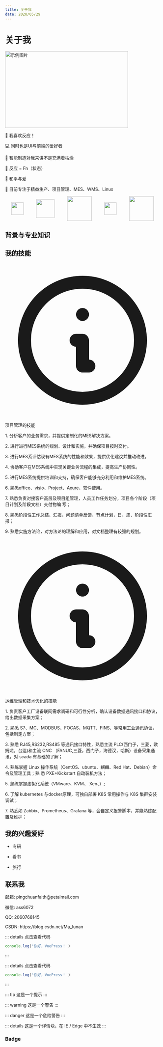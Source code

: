 ```yaml
---
title: 关于我
date: 2020/05/29
---
```


# 关于我

<img src="http://www.hirresume.top/i/photo/06.png" width="400" height="250" alt="示例图片">

<ClientOnly>
<p  style="font-size: 14px; "><tip-com type='tip' content='哈喽✍！我是一名MES（制造执行系统）<code>高级咨询顾问</code>，专注于制造业，展望工业4.0，我希望拥有丰富的经验和专业知识，在MES领域具备深入的理解和技能。'/></p>
</ClientOnly>


<p  style="font-size: 14px; ">👏 我喜欢反应！</p>

<p  style="font-size: 14px; ">💻 同时也是UI与前端的爱好者</p>

<p  style="font-size: 14px; ">🙌 智能制造对我来讲不是充满着枯燥</p>

<p  style="font-size: 14px; ">🌟 反应 = Fn（状态）</p>

<p  style="font-size: 14px; ">🙏 和平与爱</p>

<p  style="font-size: 14px; ">📣 目前专注于精益生产、项目管理、MES、WMS、Linux</p>
<div style="display:flex;justify-content:space-around;align-items:center;"><img src="http://www.hirresume.top/i/photo/03.png" width="40px" height="40px" class="medium-zoom-image"><img src="http://www.hirresume.top/i/photo/01.png" width="60px" height="60px" class="medium-zoom-image"><img src="http://www.hirresume.top/i/photo/04.png" width="80px" height="80px" class="medium-zoom-image"><img src="http://www.hirresume.top/i/photo/02.png" width="40px" height="40px" class="medium-zoom-image"><img src="http://www.hirresume.top/i/photo/05.png
" width="80px" height="80px" class="medium-zoom-image"></div>

## 背景与专业知识

<ClientOnly>
<p  style="font-size: 14px; "><tip-com type='tip' content='我在MES领域拥有多年的工作经验，曾参与并主导过多个复杂的<code>MES项目</code>。 我的专业知识涵盖了MES系统的蓝图规划、原型设计，项目管理，实施、优化以及与其他关键业务系统的集成。我熟悉MES软件平台产品和解决方案，并了解行业最佳实践和趋势，目前正在加深学习精益生产为工业4.0发力。'/></p>
</ClientOnly>

## 我的技能

<div class="custom-container tip"><svg xmlns="http://www.w3.org/2000/svg" xmlns:xlink="http://www.w3.org/1999/xlink" viewBox="0 0 24 24"><g fill="none" stroke="currentColor" stroke-width="2" stroke-linecap="round" stroke-linejoin="round"><circle cx="12" cy="12" r="9"></circle><path d="M12 8h.01"></path><path d="M11 12h1v4h1"></path></g></svg><p class="custom-container-title">项目管理的技能</p>
<P style="font-size: 14px; ">1. 分析客户的业务需求，并提供定制化的MES解决方案。</p>
<p style="font-size: 14px; ">2. 进行进行MES系统的规划、设计和实施，并确保项目按时交付。</p>
<p style="font-size: 14px; ">3. 进行MES系评估现有MES系统的性能和效果，提供优化建议并推动改进。</p>
<p style="font-size: 14px; ">4. 协助客户在MES系统中实现关键业务流程的集成，提高生产协同性。</p>
<p style="font-size: 14px; ">5. 进行MES系统提供培训和支持，确保客户能够充分利用和维护MES系统。</p>
<p style="font-size: 14px; ">6. 熟悉office、visio、Project、Axure，软件使用。</p>
<p style="font-size: 14px; ">7. 熟悉负责对接客户高层及项目组管理，人员工作任务划分，项目各个阶段（项目计划及阶段文档）交付物编
写；</p>
<p style="font-size: 14px; ">8. 熟悉阶段性工作总结、汇报，问题清单反馈，节点计划，日、周、阶段性汇报；</p>
<p style="font-size: 14px; ">9. 熟悉实施方法论，对方法论的理解和应用，对文档整理有较强的规划。</p> </div>

<div class="custom-container tip"><svg xmlns="http://www.w3.org/2000/svg" xmlns:xlink="http://www.w3.org/1999/xlink" viewBox="0 0 24 24"><g fill="none" stroke="currentColor" stroke-width="2" stroke-linecap="round" stroke-linejoin="round"><circle cx="12" cy="12" r="9"></circle><path d="M12 8h.01"></path><path d="M11 12h1v4h1"></path></g></svg><p class="custom-container-title">运维管理和技术优化的技能</p>
<P style="font-size: 14px; ">1. 负责客户工厂设备联网需求调研和可行性分析，确认设备数据通讯接口和协议，给出数据采集方案；</p>
<p style="font-size: 14px; ">2. 熟悉 S7、MC、MODBUS、FOCAS、MQTT、FINS、等常用工业通讯协议，包括制定方案；</p>
<p style="font-size: 14px; ">3. 熟悉 RJ45,RS232,RS485 等通讯接口特性，熟悉主流 PLC(西门子，三菱，欧姆龙，台达)和主流 CNC
（FANUC,三菱，西门子，海德汉，哈斯）设备采集通讯，对 scada 有基础的了解；</p>
<p style="font-size: 14px; ">4. 熟练掌握 Linux 操作系统（CentOS、ubuntu、麒麟、Red Hat、Debian）命令及管理工具；熟
悉 PXE+Kickstart 自动装机方法；</p>
<p style="font-size: 14px; ">5. 熟练掌握虚拟化系统（VMware、KVM、 Xen、）;</p>
<p style="font-size: 14px; ">6. 了解 kubernetes 与docker原理，可独自部署 K8S 常用操作与 K8S 集群安装调试；</p>
<p style="font-size: 14px; ">7. 熟悉如 Zabbix、Prometheus、Grafana 等，会自定义报警脚本，并能熟练配置及维护；</p></div>



## 我的兴趣爱好

- <p style="font-size: 14px; ">专研</p>
- <p style="font-size: 14px; ">看书</p>
- <p style="font-size: 14px; ">旅行</p>

## 联系我
<p style="font-size: 14px; "><i class='iconfont icon-youxiang' zico='邮箱'></i> 邮箱: pingchuanfaith@petalmail.com</p>

<p style="font-size: 14px; "><i class='iconfont icon-weixin' zico='微信'></i> 微信: ass6072</p>

<p style="font-size: 14px; "><i class='iconfont icon-csdn' zico='QQ'></i> QQ: 2060768145</p>

<p style="font-size: 14px; "><i class='iconfont icon-csdn' zico='CSDN'></i> CSDN: https://blog.csdn.net/Ma_lunan</p>


::: details 点击查看代码
```js
console.log('你好，VuePress！')
```
:::

::: details 点击查看代码
```js
console.log('你好，VuePress！')
```
:::



::: tip
这是一个提示
:::

::: warning
这是一个警告
:::

::: danger
这是一个危险警告
:::

::: details
这是一个详情块，在 IE / Edge 中不生效
:::


### Badge <Badge text="beta" type="warning"/> <Badge text="默认主题"/>